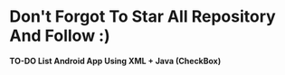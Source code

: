 
# Don't Forgot To Star All Repository And Follow :)

<b>TO-DO List Android App Using XML + Java (CheckBox)</b>
